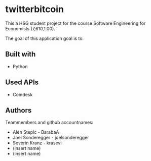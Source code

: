 # twitterbitcoin
This a HSG student project for the course Software Engineering for Economists (7,610,1.00).

The goal of this application goal is to:

## Built with
* Python

## Used APIs
* Coindesk

## Authors
Teammembers and github accountnames: 
* Alen Stepic - BarabaA
* Joel Sonderegger - joelsonderegger
* Severin Kranz - krasevi
* (insert name)
* (insert name)
